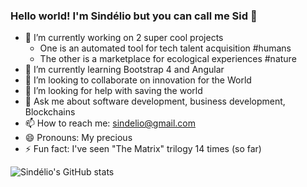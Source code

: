 ### Hello world! I'm Sindélio but you can call me Sid 👋

- 🔭 I’m currently working on 2 super cool projects
  - One is an automated tool for tech talent acquisition #humans
  - The other is a marketplace for ecological experiences #nature
- 🌱 I’m currently learning Bootstrap 4 and Angular
- 👯 I’m looking to collaborate on innovation for the World
- 🤔 I’m looking for help with saving the world
- 💬 Ask me about software development, business development, Blockchains
- 📫 How to reach me: sindelio@gmail.com
- 😄 Pronouns: My precious
- ⚡ Fun fact: I've seen "The Matrix" trilogy 14 times (so far)

![Sindélio's GitHub stats](https://github-readme-stats.vercel.app/api?username=sindelio&&show_icons=true&title_color=ffffff&icon_color=bb2acf&text_color=daf7dc&bg_color=151515)


